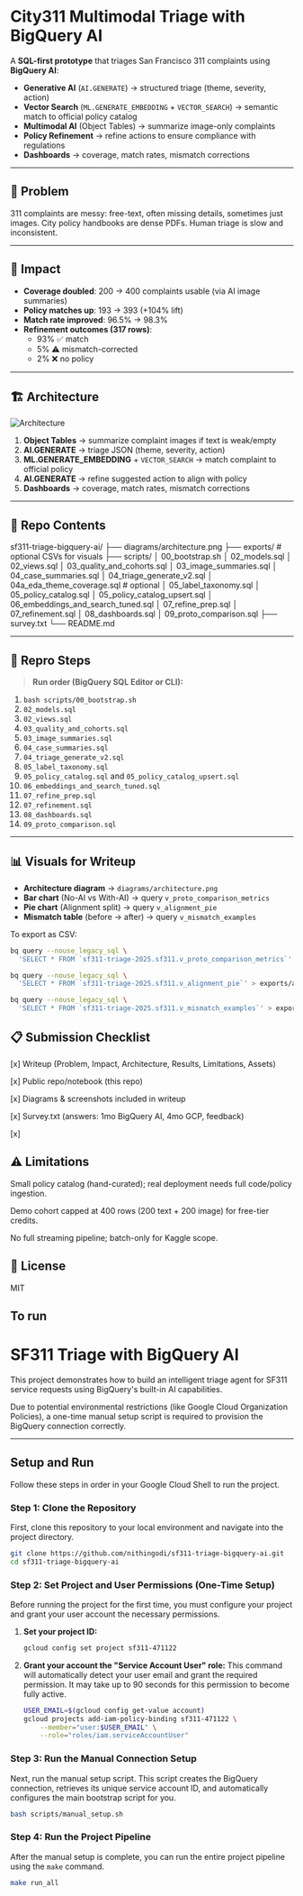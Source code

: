 # City311 Multimodal Triage with BigQuery AI

A **SQL-first prototype** that triages San Francisco 311 complaints using **BigQuery AI**:

-   **Generative AI** (`AI.GENERATE`) → structured triage (theme, severity, action)
-   **Vector Search** (`ML.GENERATE_EMBEDDING` + `VECTOR_SEARCH`) → semantic match to official policy catalog
-   **Multimodal AI** (Object Tables) → summarize image-only complaints
-   **Policy Refinement** → refine actions to ensure compliance with regulations
-   **Dashboards** → coverage, match rates, mismatch corrections

---

## 📌 Problem

311 complaints are messy: free-text, often missing details, sometimes just images.
City policy handbooks are dense PDFs. Human triage is slow and inconsistent.

---

## 🚀 Impact

-   **Coverage doubled**: 200 → 400 complaints usable (via AI image summaries)
-   **Policy matches up**: 193 → 393 (+104% lift)
-   **Match rate improved**: 96.5% → 98.3%
-   **Refinement outcomes (317 rows)**:
    -   93% ✅ match
    -   5% ⚠ mismatch-corrected
    -   2% ❌ no policy

---

## 🏗 Architecture
![Architecture](diagrams/architecture.png)

1.  **Object Tables** → summarize complaint images if text is weak/empty
2.  **AI.GENERATE** → triage JSON (theme, severity, action)
3.  **ML.GENERATE_EMBEDDING** + `VECTOR_SEARCH` → match complaint to official policy
4.  **AI.GENERATE** → refine suggested action to align with policy
5.  **Dashboards** → coverage, match rates, mismatch corrections

---

## 📂 Repo Contents

sf311-triage-bigquery-ai/
├── diagrams/architecture.png
├── exports/ # optional CSVs for visuals
├── scripts/
│ 00_bootstrap.sh
│ 02_models.sql
│ 02_views.sql
│ 03_quality_and_cohorts.sql
│ 03_image_summaries.sql
│ 04_case_summaries.sql
│ 04_triage_generate_v2.sql
│ 04a_eda_theme_coverage.sql # optional
│ 05_label_taxonomy.sql
│ 05_policy_catalog.sql
│ 05_policy_catalog_upsert.sql
│ 06_embeddings_and_search_tuned.sql
│ 07_refine_prep.sql
│ 07_refinement.sql
│ 08_dashboards.sql
│ 09_proto_comparison.sql
├── survey.txt
└── README.md


---

## 🔧 Repro Steps

> **Run order (BigQuery SQL Editor or CLI):**

1.  `bash scripts/00_bootstrap.sh`
2.  `02_models.sql`
3.  `02_views.sql`
4.  `03_quality_and_cohorts.sql`
5.  `03_image_summaries.sql`
6.  `04_case_summaries.sql`
7.  `04_triage_generate_v2.sql`
8.  `05_label_taxonomy.sql`
9.  `05_policy_catalog.sql` and `05_policy_catalog_upsert.sql`
10. `06_embeddings_and_search_tuned.sql`
11. `07_refine_prep.sql`
12. `07_refinement.sql`
13. `08_dashboards.sql`
14. `09_proto_comparison.sql`

---

## 📊 Visuals for Writeup

-   **Architecture diagram** → `diagrams/architecture.png`
-   **Bar chart** (No-AI vs With-AI) → query `v_proto_comparison_metrics`
-   **Pie chart** (Alignment split) → query `v_alignment_pie`
-   **Mismatch table** (before → after) → query `v_mismatch_examples`

To export as CSV:

```bash
bq query --nouse_legacy_sql \
  'SELECT * FROM `sf311-triage-2025.sf311.v_proto_comparison_metrics`' > exports/proto_metrics.csv

bq query --nouse_legacy_sql \
  'SELECT * FROM `sf311-triage-2025.sf311.v_alignment_pie`' > exports/alignment_pie.csv

bq query --nouse_legacy_sql \
  'SELECT * FROM `sf311-triage-2025.sf311.v_mismatch_examples`' > exports/mismatch_examples.csv
```
## 📋 Submission Checklist
[x] Writeup (Problem, Impact, Architecture, Results, Limitations, Assets)

[x] Public repo/notebook (this repo)

[x] Diagrams & screenshots included in writeup

[x] Survey.txt (answers: 1mo BigQuery AI, 4mo GCP, feedback)

[x] 

## ⚠️ Limitations
Small policy catalog (hand-curated); real deployment needs full code/policy ingestion.

Demo cohort capped at 400 rows (200 text + 200 image) for free-tier credits.

No full streaming pipeline; batch-only for Kaggle scope.

## 📑 License
MIT



## To run


# SF311 Triage with BigQuery AI

This project demonstrates how to build an intelligent triage agent for SF311 service requests using BigQuery's built-in AI capabilities.

Due to potential environmental restrictions (like Google Cloud Organization Policies), a one-time manual setup script is required to provision the BigQuery connection correctly.

---
## Setup and Run

Follow these steps in order in your Google Cloud Shell to run the project.

### Step 1: Clone the Repository

First, clone this repository to your local environment and navigate into the project directory.
```bash
git clone https://github.com/nithingodi/sf311-triage-bigquery-ai.git
cd sf311-triage-bigquery-ai
```

### Step 2: Set Project and User Permissions (One-Time Setup)

Before running the project for the first time, you must configure your project and grant your user account the necessary permissions.

1.  **Set your project ID:**
    ```bash
    gcloud config set project sf311-471122
    ```

2.  **Grant your account the "Service Account User" role:**
    This command will automatically detect your user email and grant the required permission. It may take up to 90 seconds for this permission to become fully active.
    ```bash
    USER_EMAIL=$(gcloud config get-value account)
    gcloud projects add-iam-policy-binding sf311-471122 \
        --member="user:$USER_EMAIL" \
        --role="roles/iam.serviceAccountUser"
    ```

### Step 3: Run the Manual Connection Setup

Next, run the manual setup script. This script creates the BigQuery connection, retrieves its unique service account ID, and automatically configures the main bootstrap script for you.
```bash
bash scripts/manual_setup.sh
```

### Step 4: Run the Project Pipeline

After the manual setup is complete, you can run the entire project pipeline using the `make` command.
```bash
make run_all
```


